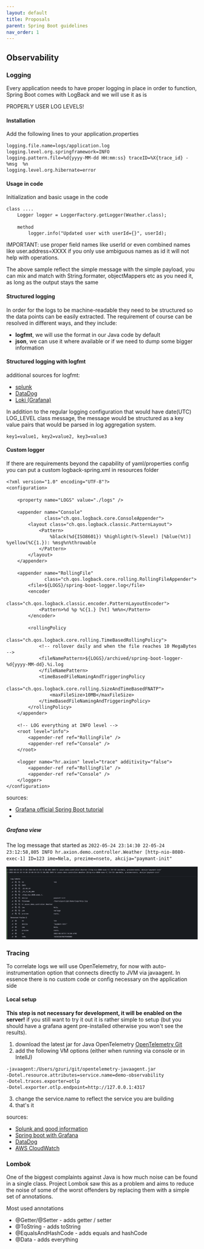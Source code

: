```yaml
---
layout: default
title: Proposals
parent: Spring Boot guidelines
nav_order: 1
---
```


## Observability
### Logging
Every application needs to have proper logging in place in order to function, Spring Boot comes with LogBack and we will use it as is

PROPERLY USER LOG LEVELS! 

#### Installation
Add the following lines to your application.properties

```
logging.file.name=logs/application.log
logging.level.org.springframework=INFO
logging.pattern.file=%d{yyyy-MM-dd HH:mm:ss} traceID=%X{trace_id} - %msg  %n
logging.level.org.hibernate=error
```

#### Usage in code
Initialization and basic usage in the code
```
class ....
    Logger logger = LoggerFactory.getLogger(Weather.class);
    
    method
        logger.info("Updated user with userId={}", userId);
```

IMPORTANT: use proper field names like userId or even combined names like user.address=XXXX if you only use ambiguous names as id it will not help with operations. 

The above sample reflect the simple message with the simple payload, you can mix and match with String.formater, objectMappers etc as you need it, as long as the output stays the same

#### Structured logging
In order for the logs to be machine-readable they need to be structured so the data points can be easily extracted. 
The requirement of course can be resolved in different ways, and they include:
- **logfmt**, we will use the format in our Java code by default
- **json**, we can use it where available or if we need to dump some bigger information


#### Structured logging with logfmt
additional sources for logfmt:
- [splunk](https://dev.splunk.com/enterprise/docs/developapps/addsupport/logging/loggingbestpractices/)
- [DataDog](https://docs.datadoghq.com/logs/log_configuration/parsing/?tab=matchers0)
- [Loki (Grafana)](https://grafana.com/blog/2020/10/28/loki-2.0-released-transform-logs-as-youre-querying-them-and-set-up-alerts-within-loki/#filter)


In addition to the regular logging configuration that would have date(UTC) LOG_LEVEL class message, the message would be structured as a key value pairs that would be parsed in log aggregation system. 
```
key1=value1, key2=value2, key3=value3
```

#### Custom logger
If there are requirements beyond the capability of yaml/properties config you can put a custom logback-spring.xml in resources folder
```
<?xml version="1.0" encoding="UTF-8"?>
<configuration>

    <property name="LOGS" value="./logs" />

    <appender name="Console"
              class="ch.qos.logback.core.ConsoleAppender">
        <layout class="ch.qos.logback.classic.PatternLayout">
            <Pattern>
                %black(%d{ISO8601}) %highlight(%-5level) [%blue(%t)] %yellow(%C{1.}): %msg%n%throwable
            </Pattern>
        </layout>
    </appender>

    <appender name="RollingFile"
              class="ch.qos.logback.core.rolling.RollingFileAppender">
        <file>${LOGS}/spring-boot-logger.log</file>
        <encoder
                class="ch.qos.logback.classic.encoder.PatternLayoutEncoder">
            <Pattern>%d %p %C{1.} [%t] %m%n</Pattern>
        </encoder>

        <rollingPolicy
                class="ch.qos.logback.core.rolling.TimeBasedRollingPolicy">
            <!-- rollover daily and when the file reaches 10 MegaBytes -->
            <fileNamePattern>${LOGS}/archived/spring-boot-logger-%d{yyyy-MM-dd}.%i.log
            </fileNamePattern>
            <timeBasedFileNamingAndTriggeringPolicy
                    class="ch.qos.logback.core.rolling.SizeAndTimeBasedFNATP">
                <maxFileSize>10MB</maxFileSize>
            </timeBasedFileNamingAndTriggeringPolicy>
        </rollingPolicy>
    </appender>

    <!-- LOG everything at INFO level -->
    <root level="info">
        <appender-ref ref="RollingFile" />
        <appender-ref ref="Console" />
    </root>

    <logger name="hr.axion" level="trace" additivity="false">
        <appender-ref ref="RollingFile" />
        <appender-ref ref="Console" />
    </logger>
</configuration>
```

sources:
- [Grafana official Spring Boot tutorial](https://grafana.com/blog/2022/04/26/set-up-and-observe-a-spring-boot-application-with-grafana-cloud-prometheus-and-opentelemetry/)
- 



##### Grafana view
The log message that started as ```2022-05-24 23:14:30
22-05-24 23:12:58,805 INFO hr.axion.demo.controller.Weather [http-nio-8080-exec-1] ID=123 ime=Nela, prezime=nseto, akcija="paymant-init"```

![grafana search](./img/grafana-logfmt.png)


### Tracing
To correlate logs we will use OpenTelemetry, for now with auto-instrumentation option that connects directly to JVM via javaagent. In essence there is no custom code or config necessary on the application side


#### Local setup
**This step is not necessary for development, it will be enabled on the server!** if you still want to try it out it is rather simple to setup (but you should have a grafana agent pre-installed otherwise you won't see the results).

1. download the latest jar for Java OpenTelemetry [OpenTelemetry Git](https://github.com/open-telemetry/opentelemetry-java)
2. add the following VM options (either when running via console or in IntellJ)
```
-javaagent:/Users/gzuri/git/opentelemetry-javaagent.jar
-Dotel.resource.attributes=service.name=demo-observability
-Dotel.traces.exporter=otlp
-Dotel.exporter.otlp.endpoint=http://127.0.0.1:4317
```
3. change the service.name to reflect the service you are building
4. that's it


sources:
- [Splunk and good information](https://www.splunk.com/en_us/data-insider/what-is-opentelemetry.html#important-to-devops)
- [Spring boot with Grafana](https://grafana.com/blog/2022/04/26/set-up-and-observe-a-spring-boot-application-with-grafana-cloud-prometheus-and-opentelemetry/https://grafana.com/blog/2022/04/26/set-up-and-observe-a-spring-boot-application-with-grafana-cloud-prometheus-and-opentelemetry/)
- [DataDog](https://docs.datadoghq.com/tracing/setup_overview/open_standards/)
- [AWS CloudWatch](https://docs.aws.amazon.com/AmazonCloudWatch/latest/monitoring/CloudWatch-Agent-open-telemetry.html)


### Lombok
One of the biggest complaints against Java is how much noise can be found in a single class. Project Lombok saw this as a problem and aims to reduce the noise of some of the worst offenders by replacing them with a simple set of annotations.

Most used annotations
- @Getter/@Setter - adds getter / setter
- @ToString - adds toString 
- @EqualsAndHashCode - adds equals and hashCode
- @Data - adds everything
